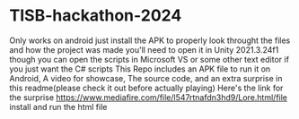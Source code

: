 # TISB-hackathon-2024
Only works on android
just install the APK
to properly look throught the files and how the project was made you'll need to open it in Unity 2021.3.24f1 though you can open the scripts in Microsoft VS or some other text editor if you just want the C# scripts
This Repo includes an APK file to run it on Android, A video for showcase, The source code, and an extra surprise in this readme(please check it out before actually playing)
Here's the link for the surprise https://www.mediafire.com/file/l547rtnafdn3hd9/Lore.html/file install and run the html file
